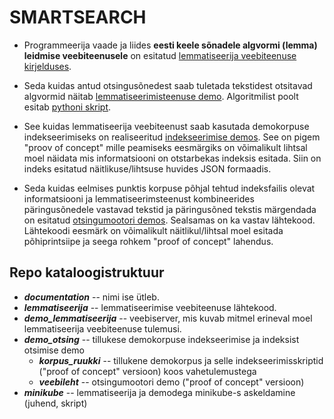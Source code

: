 # SMARTSEARCH

* Programmeerija vaade ja liides
  **eesti keele sõnadele algvormi (lemma) leidmise veebiteenusele** on esitatud 
  [lemmatiseerija veebiteenuse kirjelduses](https://github.com/estnltk/smart-search/tree/main/lemmatiseerija).

* Seda kuidas antud otsingusõnedest saab tuletada tekstidest otsitavad 
  algvormid näitab
  [lemmatiseerimisteenuse demo](https://github.com/estnltk/smart-search/tree/main/demo_lemmatiseerija).
  Algoritmilist poolt esitab
  [pythoni skript](https://github.com/estnltk/smart-search/blob/main/demo_lemmatiseerija/demo_lemmatiseerija.py).

* See kuidas lemmatiseerija veebiteenust saab kasutada demokorpuse indekseerimiseks
  on realiseeritud
  [indekseerimise demos](https://github.com/estnltk/smart-search/tree/main/demo_otsing/korpus_ruukki).
  See on pigem "proov of concept" mille peamiseks eesmärgiks on 
  võimalikult lihtsal moel näidata mis informatsiooni on otstarbekas indeksis esitada. 
  Siin on indeks esitatud näitlikuse/lihtsuse huvides JSON formaadis.

* Seda kuidas eelmises punktis korpuse põhjal tehtud indeksfailis olevat informatsiooni
  ja lemmatiseerimsteenust kombineerides päringusõnedele vastavad tekstid ja päringusõned tekstis märgendada on esitatud
  [otsingumootori demos](https://github.com/estnltk/smart-search/tree/main/demo_otsing/veebileht).
  Sealsamas on ka vastav lähtekood. Lähtekoodi eesmärk on võimalikult
  näitlikul/lihtsal moel esitada põhiprintsiipe ja seega 
  rohkem "proof of concept" lahendus.

## Repo kataloogistruktuur

* **_documentation_** -- nimi ise ütleb.
* **_lemmatiseerija_** -- lemmatiseerimise veebiteenuse lähtekood.
* **_demo_lemmatiseerija_** -- veebiserver, mis kuvab mitmel erineval moel lemmatiseerija veebiteenuse tulemusi.
* **_demo_otsing_** -- tillukese demokorpuse indekseerimise ja indeksist otsimise demo
  * **_korpus_ruukki_** -- tillukene demokorpus ja selle indekseerimisskriptid ("proof of concept" versioon) koos vahetulemustega
  * **_veebileht_** -- otsingumootori demo ("proof of concept" versioon)
* **_minikube_** -- lemmatiseerija ja demodega minikube-s askeldamine (juhend, skript)


